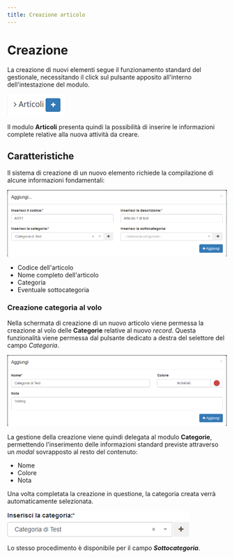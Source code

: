 ```yaml
---
title: Creazione articolo
---
```


# Creazione

La creazione di nuovi elementi segue il funzionamento standard del gestionale, necessitando il click sul pulsante apposito all'interno dell'intestazione del modulo.

![Screenshot creazione articoli](../../../../.gitbook/assets/add-articoli.PNG)

Il modulo **Articoli** presenta quindi la possibilità di inserire le informazioni complete relative alla nuova attività da creare.

## Caratteristiche

Il sistema di creazione di un nuovo elemento richiede la compilazione di alcune informazioni fondamentali:

![Screenshot creazione articoli](../../../../.gitbook/assets/add.png)

* Codice dell'articolo
* Nome completo dell'articolo
* Categoria
* Eventuale sottocategoria

### Creazione categoria al volo

Nella schermata di creazione di un nuovo articolo viene permessa la creazione al volo delle **Categorie** relative al nuovo _record_. Questa funzionalità viene permessa dal pulsante dedicato a destra del selettore del campo _Categoria_.

![Screenshot creazione categoria al volo](../../../../.gitbook/assets/fast-add.png)

La gestione della creazione viene quindi delegata al modulo **Categorie**, permettendo l'inserimento delle informazioni standard previste attraverso un _modal_ sovrapposto al resto del contenuto:

* Nome
* Colore
* Nota

Una volta completata la creazione in questione, la categoria creata verrà automaticamente selezionata.

![Screenshot categoria selezionata](../../../../.gitbook/assets/auto-select.png)

Lo stesso procedimento è disponibile per il campo _**Sottocategoria**_.

